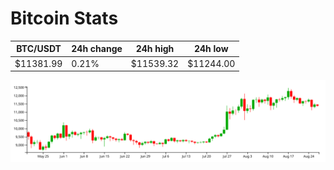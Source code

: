 # Bitcoin Stats

BTC/USDT|24h change|24h high|24h low|
|---|---|---|---|
|$11381.99|0.21%|$11539.32|$11244.00|

<img src="./chart.svg">
